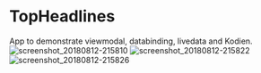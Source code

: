 # TopHeadlines
App to demonstrate viewmodal, databinding, livedata and Kodien.
![screenshot_20180812-215810](https://user-images.githubusercontent.com/17147143/44004233-f9660c34-9e7c-11e8-815c-7d147d8e276a.png)
![screenshot_20180812-215822](https://user-images.githubusercontent.com/17147143/44004234-fbef6e3c-9e7c-11e8-8f84-f1126faef1d4.png)
![screenshot_20180812-215826](https://user-images.githubusercontent.com/17147143/44004235-fdd28a0e-9e7c-11e8-8b0b-204554a1943a.png)
